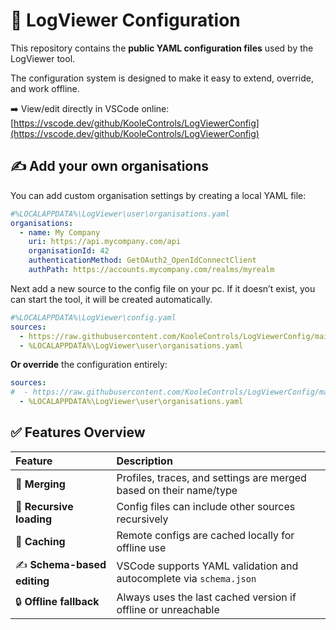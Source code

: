 # 🧩 LogViewer Configuration

This repository contains the **public YAML configuration files** used by the LogViewer tool.

The configuration system is designed to make it easy to extend, override, and work offline.

➡️ View/edit directly in VSCode online:  
[https://vscode.dev/github/KooleControls/LogViewerConfig](https://vscode.dev/github/KooleControls/LogViewerConfig)


## ✍️ Add your own organisations

You can add custom organisation settings by creating a local YAML file:

```yaml
#%LOCALAPPDATA%\LogViewer\user\organisations.yaml
organisations:
  - name: My Company
    uri: https://api.mycompany.com/api
    organisationId: 42
    authenticationMethod: GetOAuth2_OpenIdConnectClient
    authPath: https://accounts.mycompany.com/realms/myrealm
```

Next add a new source to the config file on your pc.
If it doesn’t exist, you can start the tool, it will be created automatically.

```yaml
#%LOCALAPPDATA%\LogViewer\config.yaml
sources:
  - https://raw.githubusercontent.com/KooleControls/LogViewerConfig/main/Sources.yaml
  - %LOCALAPPDATA%\LogViewer\user\organisations.yaml
```

**Or override** the configuration entirely:

```yaml
sources:
#  - https://raw.githubusercontent.com/KooleControls/LogViewerConfig/main/Sources.yaml
  - %LOCALAPPDATA%\LogViewer\user\organisations.yaml
```


## ✅ Features Overview

| Feature | Description |
|:--------|:------------|
| 🔄 **Merging** | Profiles, traces, and settings are merged based on their name/type |
| 🔗 **Recursive loading** | Config files can include other sources recursively |
| 💾 **Caching** | Remote configs are cached locally for offline use |
| ✍️ **Schema-based editing** | VSCode supports YAML validation and autocomplete via `schema.json` |
| 🔒 **Offline fallback** | Always uses the last cached version if offline or unreachable |


